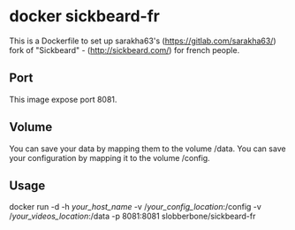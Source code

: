 # docker sickbeard-fr

This is a Dockerfile to set up sarakha63's (https://gitlab.com/sarakha63/) fork of "Sickbeard" - (http://sickbeard.com/) for french people.

## Port

This image expose port 8081.

## Volume

You can save your data by mapping them to the volume /data.
You can save your configuration by mapping it to the volume /config.

## Usage

docker run -d -h *your_host_name* -v /*your_config_location*:/config  -v /*your_videos_location*:/data -p 8081:8081 slobberbone/sickbeard-fr

